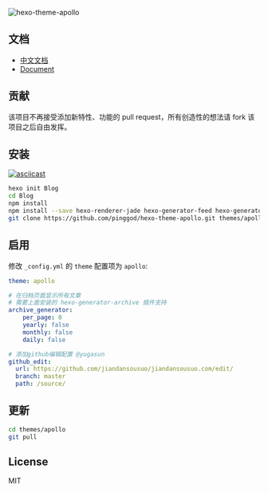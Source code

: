 ![hexo-theme-apollo](https://cloud.githubusercontent.com/assets/9530963/13026956/08e76eca-d277-11e5-8bfc-2e80cea20a0d.png)

## 文档

- [中文文档](https://github.com/pinggod/hexo-theme-apollo/blob/master/doc%2Fdoc-zh.md)
- [Document](https://github.com/pinggod/hexo-theme-apollo/blob/master/doc%2Fdoc-en.md)

## 贡献

该项目不再接受添加新特性、功能的 pull request，所有创造性的想法请 fork 该项目之后自由发挥。

## 安装

[![asciicast](https://asciinema.org/a/emrvroa9054hz6k8ise0uxh2u.png)](https://asciinema.org/a/emrvroa9054hz6k8ise0uxh2u)

``` bash
hexo init Blog
cd Blog
npm install
npm install --save hexo-renderer-jade hexo-generator-feed hexo-generator-sitemap hexo-browsersync hexo-generator-archive
git clone https://github.com/pinggod/hexo-theme-apollo.git themes/apollo
```

## 启用

修改 `_config.yml` 的 `theme` 配置项为 `apollo`:

```yaml
theme: apollo

# 在归档页面显示所有文章
# 需要上面安装的 hexo-generator-archive 插件支持
archive_generator:
    per_page: 0
    yearly: false
    monthly: false
    daily: false

# 添加github编辑配置 @yugasun
github_edit:
  url: https://github.com/jiandansousuo/jiandansousuo.com/edit/
  branch: master
  path: /source/
```

## 更新

``` bash
cd themes/apollo
git pull
```

## License

MIT
